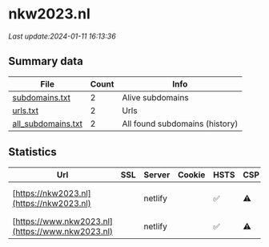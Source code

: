 # nkw2023.nl
*Last update:2024-01-11 16:13:36*
## Summary data
| File       | Count | Info |
|------------|-------|------|
|[subdomains.txt](/data/nkw2023/subdomains.txt)|2|Alive subdomains|
|[urls.txt](/data/nkw2023/urls.txt)|2|Urls|
|[all_subdomains.txt](/data/nkw2023/all_subdomains.txt)|2|All found subdomains (history)|
## Statistics
| Url | SSL | Server | Cookie | HSTS | CSP | XFO | XXP | RP | Tech |
|------------|-------|------|------|------|------|------|------|------|------|
|[https://nkw2023.nl](https://nkw2023.nl)| |netlify| |:white_check_mark: |:warning: |:white_check_mark: |:white_check_mark: |:white_check_mark: |HSTS Netlify Next.js...|
|[https://www.nkw2023.nl](https://www.nkw2023.nl)| |netlify| |:white_check_mark: |:warning: |:white_check_mark: |:white_check_mark: |:white_check_mark: |HSTS Netlify|